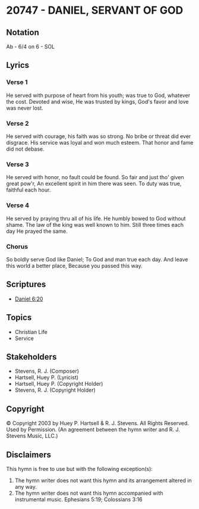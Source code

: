 # 20747 - DANIEL, SERVANT OF GOD

## Notation

Ab - 6/4 on 6 - SOL

## Lyrics

### Verse 1

He served with purpose of heart from his youth; was true to God, whatever the cost. Devoted and wise, He was trusted by kings, God's favor and love was never lost.

### Verse 2

He served with courage, his faith was so strong. No bribe or threat did ever disgrace. His service was loyal and won much esteem. That honor and fame did not debase.

### Verse 3

He served with honor, no fault could be found. So fair and just tho' given great pow'r, An excellent spirit in him there was seen. To duty was true, faithful each hour.

### Verse 4

He served by praying thru all of his life. He humbly bowed to God without shame. The law of the king was well known to him. Still three times each day He prayed the same.

### Chorus

So boldly serve God like Daniel; To God and man true each day. And leave this world a better place, Because you passed this way.


## Scriptures

- [Daniel 6:20](https://www.biblegateway.com/passage/?search=Daniel%206%3A20)

## Topics

- Christian Life
- Service

## Stakeholders

- Stevens, R. J. (Composer)
- Hartsell, Huey P. (Lyricist)
- Hartsell, Huey P. (Copyright Holder)
- Stevens, R. J. (Copyright Holder)

## Copyright

© Copyright 2003 by Huey P. Hartsell & R. J. Stevens. All Rights Reserved. Used by Permission.
(An agreement between the hymn writer and R. J. Stevens Music, LLC.)

## Disclaimers

This hymn is free to use but with the following exception(s):
1. The hymn writer does not want this hymn and its arrangement altered in any way.
2. The hymn writer does not want this hymn accompanied with instrumental music.
Ephesians 5:19; Colossians 3:16

